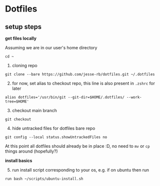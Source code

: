 # Dotfiles

## setup steps

**get files locally**

Assuming we are in our user's home directory
```
cd ~
```

1. cloning repo
```
git clone --bare https://github.com/jesse-rb/dotfiles.git ~/.dotfiles
```

2. for now, set alias to checkout repo, this line is also present in `.zshrc` for later
```
alias dotfiles='/usr/bin/git --git-dir=$HOME/.dotfiles/ --work-tree=$HOME'
```

3. checkout main branch
```
git checkout
```

4. hide untracked files for dotfiles bare repo
```
git config --local status.showUntrackedFiles no
```

At this point all dotfiles should already be in place :D, no need to `mv` or `cp` things around (hopefully?)

**install basics**

5. run install script corresponding to your os, e.g. if on ubuntu then run 
```
run bash ~/scripts/ubuntu-install.sh
```
